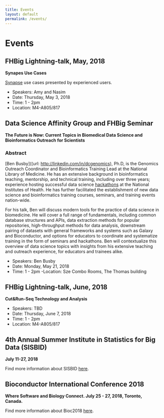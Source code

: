 ```yaml
---
title: Events
layout: default
permalink: /events/
---
```


# Events

## FHBig Lightning-talk, May, 2018
__Synapes Use Cases__

[Synapse](https://www.synapse.org/) use cases presented by experienced users.
- Speakers: Amy and Nasim
- Date: Thursday,  May 3, 2018
- Time: 1 - 2pm
- Location: M4-A805/817

## Data Science Affinity Group and FHBig Seminar
__The Future is Now: Current Topics in Biomedical Data Science and Bioinformatics Outreach for
Scientists__

### Abstract
[Ben Busby]((url: http://linkedin.com/in/dcgenomics), Ph.D, is the
Genomics Outreach Coordinator and Bioinformatics Training Lead at the
National Library of Medicine. He has an extensive background in
bioinformatics teaching, mentorship, and technical training, including
over three years; experience hosting successful data science
[hackathons](https://github.com/NCBI-Hackathons)  at the National
Institutes of Health. He has further facilitated the establishment of
new data science and bioinformatics training courses, seminars, and
training events nation-wide.

For his talk, Ben will discuss modern tools for the practice of data science
in biomedicine. He will cover a full range of fundamentals, including
common database structures and APIs, data extraction methods for
popular repositories, high-throughput methods for data analysis,
downstream pairing of datasets with general frameworks and systems
such as Galaxy and Bioconductor, and options for educators to
coordinate and systematize training in the form of seminars and
hackathons. Ben will contextualize this overview of data science
topics with insights from his extensive teaching and outreach
experience, for educators and trainees alike.

- Speakers: Ben Busby
- Date: Monday, May 21, 2018
- Time: 1 - 2pm
-Location: Sze Combo Rooms, The Thomas building


## FHBig Lightning-talk, June, 2018
__Cut&Run-Seq Technology and Analysis__

- Speakers: TBD
- Date: Thursday,  June 7, 2018
- Time: 1 - 2pm
- Location: M4-A805/817


## 4th Annual Summer Institute in Statistics for Big Data (SISBID)
__July 11-27, 2018__

Find more information about SISBID [here](http://www.biostat.washington.edu/suminst/sisbid).

## Bioconductor International Conference 2018
__Where Software and Biology Connect. July 25 - 27, 2018, Toronto, Canada.__

Find more information about Bioc2018 [here](http://bioc2018.bioconductor.org/).

